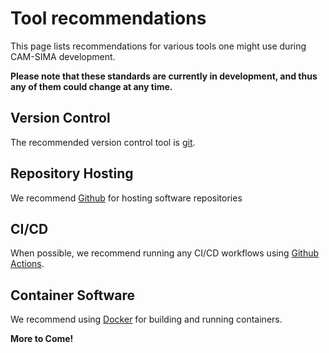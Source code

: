# Tool recommendations

This page lists recommendations for various tools one might use during CAM-SIMA development.

**Please note that these standards are currently in development, and thus any of them could change at any time.**

## Version Control

The recommended version control tool is [git](https://git-scm.com/).

## Repository Hosting

We recommend [Github](https://github.com/) for hosting software repositories

## CI/CD

When possible, we recommend running any CI/CD workflows using [Github Actions](https://docs.github.com/en/actions).

## Container Software

We recommend using [Docker](https://www.docker.com/) for building and running containers.

**More to Come!**
